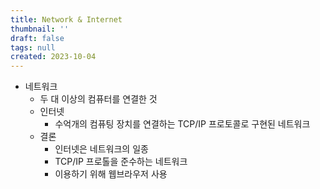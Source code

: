 ```yaml
---
title: Network & Internet
thumbnail: ''
draft: false
tags: null
created: 2023-10-04
---
```


* 네트워크
  * 두 대 이상의 컴퓨터를 연결한 것
  * 인터넷
    * 수억개의 컴퓨팅 장치를 연결하는 TCP/IP 프로토콜로 구현된 네트워크
  * 결론
    * 인터넷은 네트워크의 일종
    * TCP/IP 프로톨을 준수하는 네트워크
    * 이용하기 위해 웹브라우저 사용
